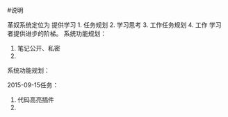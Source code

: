 #说明

革奴系统定位为
提供学习
    1. 任务规划
    2. 学习思考
    3. 工作任务规划
    4. 工作
学习者提供进步的阶梯。
系统功能规划：
1. 笔记公开、私密
2.  
系统功能规划：

2015-09-15任务：
1. 代码高亮插件
2. 